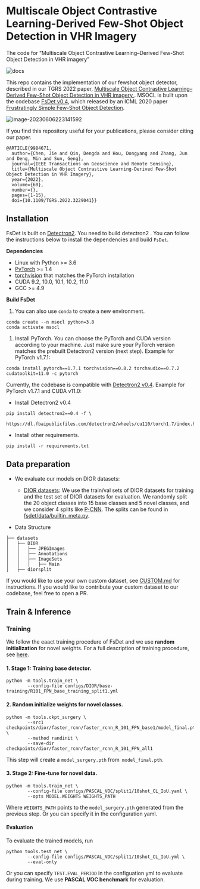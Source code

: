 # Multiscale Object Contrastive Learning-Derived Few-Shot Object Detection in VHR Imagery

The code for “Multiscale Object Contrastive Learning–Derived Few-Shot Object Detection in VHR imagery”

![docs](https://img.shields.io/badge/docs-latest-blue)

This repo contains the implementation of our fewshot object detector, described in our TGRS 2022 paper, [Multiscale Object Contrastive Learning–Derived Few-Shot Object Detection in VHR imagery ](https://ieeexplore.ieee.org/document/9984671). MSOCL is built upon the codebase [FsDet v0.4](https://github.com/ucbdrive/few-shot-object-detection/tags), which released by an ICML 2020 paper [Frustratingly Simple Few-Shot Object Detection](https://arxiv.org/abs/2003.06957).

![image-20230606223141592](https://qindengda.oss-cn-beijing.aliyuncs.com/typora202306062231653.png)

If you find this repository useful for your publications, please consider citing our paper.

```
@ARTICLE{9984671,
  author={Chen, Jie and Qin, Dengda and Hou, Dongyang and Zhang, Jun and Deng, Min and Sun, Geng},
  journal={IEEE Transactions on Geoscience and Remote Sensing}, 
  title={Multiscale Object Contrastive Learning-Derived Few-Shot Object Detection in VHR Imagery}, 
  year={2022},
  volume={60},
  number={},
  pages={1-15},
  doi={10.1109/TGRS.2022.3229041}}
```



## Installation

FsDet is built on [Detectron2](https://github.com/facebookresearch/detectron2). You need to build detectron2 . You can follow the instructions below to install the dependencies and build `FsDet`. 

**Dependencies**

- Linux with Python >= 3.6
- [PyTorch](https://pytorch.org/get-started/locally/) >= 1.4
- [torchvision](https://github.com/pytorch/vision/) that matches the PyTorch installation
- CUDA 9.2, 10.0, 10.1, 10.2, 11.0
- GCC >= 4.9

**Build FsDet**

1. You can also use `conda` to create a new environment.

```
conda create --n msocl python=3.8
conda activate msocl
```

1. Install PyTorch. You can choose the PyTorch and CUDA version according to your machine. Just make sure your PyTorch version matches the prebuilt Detectron2 version (next step). Example for PyTorch v1.7.1:

```
conda install pytorch==1.7.1 torchvision==0.8.2 torchaudio==0.7.2 cudatoolkit=11.0 -c pytorch
```

Currently, the codebase is compatible with [Detectron2 v0.4](https://github.com/facebookresearch/detectron2/releases/tag/v0.3). Example for PyTorch v1.7.1 and CUDA v11.0:

- Install Detectron2 v0.4

```
pip install detectron2==0.4 -f \
  https://dl.fbaipublicfiles.com/detectron2/wheels/cu110/torch1.7/index.html
```

- Install other requirements.

```
pip install -r requirements.txt
```



## Data preparation

- We evaluate our models on DIOR datasets:
  - [DIOR datasets](http://www.escience.cn/people/gongcheng/DIOR.html): We use the train/val sets of DIOR datasets for training and the test set of  DIOR datasets for evaluation. We randomly split the 20 object classes into 15 base classes and 5 novel classes, and we consider 4 splits like [P-CNN](https://ieeexplore.ieee.org/document/9435769). The splits can be found in [fsdet/data/builtin_meta.py](https://github.com/ucbdrive/few-shot-object-detection/blob/v0.3/fsdet/data/builtin_meta.py).
  
  

- Data Structure

```
├── datasets
│   ├── DIOR
│   │   ├── JPEGImages
│   │   ├── Annotations
│   │   ├── ImageSets
│   │   │   ├── Main
│   ├── diorsplit
```

If you would like to use your own custom dataset, see [CUSTOM.md](https://github.com/ucbdrive/few-shot-object-detection/blob/v0.4/docs/CUSTOM.md) for instructions. If you would like to contribute your custom dataset to our codebase, feel free to open a PR.



## Train & Inference

### Training

We follow the eaact training procedure of FsDet and we use **random initialization** for novel weights. For a full description of training procedure, see [here](https://github.com/ucbdrive/few-shot-object-detection/blob/master/docs/TRAIN_INST.md).

#### 1. Stage 1: Training base detector.

```
python -m tools.train_net \
        --config-file configs/DIOR/base-training/R101_FPN_base_training_split1.yml
```



#### 2. Random initialize  weights for novel classes.

```
python -m tools.ckpt_surgery \
        --src1 checkpoints/dior/faster_rcnn/faster_rcnn_R_101_FPN_base1/model_final.pth \
        --method randinit \
        --save-dir checkpoints/dior/faster_rcnn/faster_rcnn_R_101_FPN_all1
```

This step will create a `model_surgery.pth` from` model_final.pth`. 



#### 3. Stage 2: Fine-tune for novel data.

```
python -m tools.train_net \
        --config-file configs/PASCAL_VOC/split1/10shot_CL_IoU.yaml \
        --opts MODEL.WEIGHTS WEIGHTS_PATH
```

Where `WEIGHTS_PATH` points to the `model_surgery.pth` generated from the previous step. Or you can specify it in the configuration yaml. 



#### Evaluation

To evaluate the trained models, run

```angular2html
python tools.test_net \
        --config-file configs/PASCAL_VOC/split1/10shot_CL_IoU.yml \
        --eval-only
```

Or you can specify `TEST.EVAL_PERIOD` in the configuation yml to evaluate during training. We use  **PASCAL VOC  benchmark** for evaluation.

